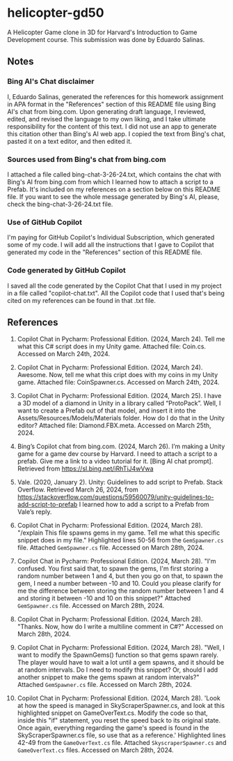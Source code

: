 # helicopter-gd50
A Helicopter Game clone in 3D for Harvard's Introduction to Game Development course. This submission was done by Eduardo Salinas.

## Notes

### Bing AI's Chat disclaimer
I, Eduardo Salinas, generated the references for this homework assignment in APA format in the "References" section of this README file using Bing AI's chat from bing.com. Upon generating draft language, I reviewed, edited, and revised the language to my own liking, and I take ultimate responsibility for the content of this text. I did not use an app to generate this citation other than Bing's AI web app. I copied the text from Bing's chat, pasted it on a text editor, and then edited it.

### Sources used from Bing's chat from bing.com

I attached a file called bing-chat-3-26-24.txt, which contains the chat with Bing's AI from bing.com from which I learned how to attach a script to a Prefab. It's included on my references on a section below on this README file. If you want to see the whole message generated by Bing's AI, please, check the bing-chat-3-26-24.txt file.

### Use of GitHub Copilot

I'm paying for GitHub Copilot's Individual Subscription, which generated some of my code. I will add all the instructions that I gave to Copilot that generated my code in the "References" section of this README file.

### Code generated by GitHub Copilot

I saved all the code generated by the Copilot Chat that I used in my project in a file called "copilot-chat.txt". All the Copilot code that I used that's being cited on my references can be found in that .txt file.

## References

1) Copilot Chat in Pycharm: Professional Edition. (2024, March 24). Tell me what this C# script does in my Unity game. Attached file: Coin.cs. Accessed on March 24th, 2024.

2) Copilot Chat in Pycharm: Professional Edition. (2024, March 24). Awesome. Now, tell me what this cript does with my coins in my Unity game. Attached file: CoinSpawner.cs. Accessed on March 24th, 2024.

3) Copilot Chat in Pycharm: Professional Edition. (2024, March 25). I have a 3D model of a diamond in Unity in a library called “ProtoPack”. Well, I want to create a Prefab out of that model, and insert it into the Assets/Resources/Models/Materials folder. How do I do that in the Unity editor? Attached file: Diamond.FBX.meta. Accessed on March 25th, 2024.

4) Bing’s Copilot chat from bing.com. (2024, March 26). I’m making a Unity game for a game dev course by Harvard. I need to attach a script to a prefab. Give me a link to a video tutorial for it. [Bing AI chat prompt]. Retrieved from https://sl.bing.net/iRhTiJ4wVwa 

5) Vale. (2020, January 2). Unity: Guidelines to add script to Prefab. Stack Overflow. Retrieved March 26, 2024, from https://stackoverflow.com/questions/59560079/unity-guidelines-to-add-script-to-prefab I learned how to add a script to a Prefab from Vale’s reply.

6) Copilot Chat in Pycharm: Professional Edition. (2024, March 28). "/explain This file spawns gems in my game. Tell me what this specific snippet does in my file." Highlighted lines 50-56 from the `GemSpawner.cs` file. Attached `GemSpawner.cs` file. Accessed on March 28th, 2024.

7) Copilot Chat in Pycharm: Professional Edition. (2024, March 28). "I'm confused. You first said that, to spawn the gems, I'm first storing a random number between 1 and 4, but then you go on that, to spawn the gem, I need a number between -10 and 10. Could you please clarify for me the difference between storing the random number between 1 and 4 and storing it between -10 and 10 on this snippet?" Attached `GemSpawner.cs` file. Accessed on March 28th, 2024.

8) Copilot Chat in Pycharm: Professional Edition. (2024, March 28). "Thanks. Now, how do I write a multiline comment in C#?" Accessed on March 28th, 2024.

9) Copilot Chat in Pycharm: Professional Edition. (2024, March 28). "Well, I want to modify the SpawnGems() function so that gems spawn rarely. The player would have to wait a lot until a gem spawns, and it should be at random intervals. Do I need to modify this snippet? Or, should I add another snippet to make the gems spawn at random intervals?" Attached `GemSpawner.cs` file. Accessed on March 28th, 2024.

10) Copilot Chat in Pycharm: Professional Edition. (2024, March 28). 'Look at how the speed is managed in SkyScraperSpawner.cs, and look at this highlighted snippet on GameOverText.cs. Modify the code so that, inside this "if" statement, you reset the speed back to its original state. Once again, everything regarding the game's speed is found in the SkyScraperSpawner.cs file, so use that as a reference.' Highlighted lines 42-49 from the `GameOverText.cs` file. Attached `SkyscraperSpawner.cs` and `GameOverText.cs` files. Accessed on March 28th, 2024.